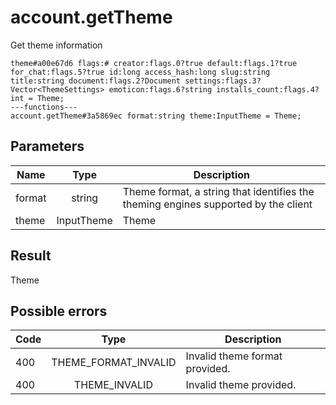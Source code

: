 # account.getTheme
Get theme information

```
theme#a00e67d6 flags:# creator:flags.0?true default:flags.1?true for_chat:flags.5?true id:long access_hash:long slug:string title:string document:flags.2?Document settings:flags.3?Vector<ThemeSettings> emoticon:flags.6?string installs_count:flags.4?int = Theme;
---functions---
account.getTheme#3a5869ec format:string theme:InputTheme = Theme;
```

## Parameters
| Name | Type | Description |
| ---- | :----: | ----------- |
| format | string | Theme format, a string that identifies the theming engines supported by the client |
| theme | InputTheme | Theme |


## Result
Theme

## Possible errors
| Code | Type | Description |
| ---- | :----: | ----------- |
| 400 | THEME_FORMAT_INVALID | Invalid theme format provided. |
| 400 | THEME_INVALID | Invalid theme provided. |

